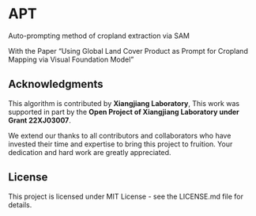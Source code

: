# APT
Auto-prompting method of cropland extraction via SAM

With the Paper “Using Global Land Cover Product as Prompt for Cropland Mapping via Visual Foundation Model”

## Acknowledgments


This algorithm is contributed by **Xiangjiang Laboratory**, This work was supported in part by the **Open Project of Xiangjiang Laboratory under Grant 22XJ03007**.

We extend our thanks to all contributors and collaborators who have invested their time and expertise to bring this project to fruition. Your dedication and hard work are greatly appreciated.


## License

This project is licensed under MIT License - see the LICENSE.md file for details.
